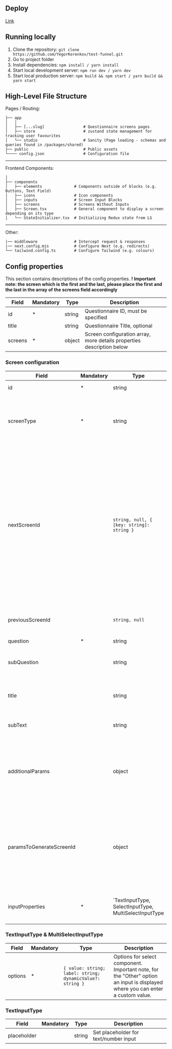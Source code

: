 ## Deploy
[Link](https://test-funnel-five.vercel.app)

## Running locally

1. Clone the repository:
   `git clone https://github.com/YegorKorenkov/test-funnel.git`
2. Go to project folder
3. Install dependencies:
   `npm install / yarn install`
4. Start local development server:
   `npm run dev / yarn dev`
5. Start local production server:
   `npm build && npm start / yarn build && yarn start`

## High-Level File Structure

Pages / Routing:

    ├── app                       
    │   │
    │   ├── [...slug]                 # Questionnaire screens pages
    │   ├── store                     # zustand state management for tracking user favourites
    │   └── studio                    # Sanity (Page loading - schemas and queries found in /packages/shared)   
    ├── public                        # Public assets
    └──── config.json                 # Configuration file
    
-----
Frontend Components:
 
    │   
    ├── components                
    │   ├── elements              # Components outside of blocks (e.g. Buttons, Text Field)
    │   ├── icons                 # Icon components
    │   ├── inputs                # Screen Input Blocks
    │   ├── screens               # Screens Without Inputs
    │   ├── Screen.tsx            # General component to display a screen depending on its type
    │   └── StateInitializer.tsx  # Initializing Redux state from LS
  
---
Other:

    |── middleware                # Intercept request & responses
    |── next.config.mjs           # Configure Next (e.g. redirects)
    └── tailwind.config.ts        # Configure Tailwind (e.g. colours)

## Config properties

This section contains descriptions of the config properties. <b>! Important note: the screen which is the first and the last, please place the first and the last in the array of the screens field accordingly</b>

|Field|Mandatory|Type|Description|
|---|---|---|---|
|id|*|string|Questionnaire ID, must be specified|
|title||string|Questionnaire Title, optional|
|screens|*|object|Screen configuration array, more details properties description below|

### Screen configuration
|Field|Mandatory|Type|Description|
|---|---|---|---|
|id|*|string|Screen ID, must be specified|
|screenType|*|string|Screen type, the value can be selected: `singleSelect, textInput, multiSelect, numberInput, infoScreen, thankYou`|
|nextScreenId||`string, null, { [key: string]: string }`|Field that points to the next screen, optional. if you need to switch to different screens depending on the answer, you can show an object as the value, in which the key will be the answer to the question, and the value will correspond to the next example: { "Single": "screen_4", "In a relationship": "screen_11" }|
|previousScreenId||`string, null`|Field that points to the previous screen, optional|
|question|*|string||
|subQuestion||string|If need to add an additional question or make a clarification|
|title||string|Adds main text for the `infoScreen` and `thankYou` screen type
|subText||string|Adds additional text for the `infoScreen` screen type
|additionalParams||object|For now, only the boolean type `darkMode` field is available to change the background on the corresponding page.
|paramsToGenerateScreenId||object|Generate next screen id based on previous answer. Example: { "screenToGet": "screen_6", "nextScreenId": { "Yes": "screen_8", "No": "screen_9" }}|
|inputProperties|*|`TextInputType, SelectInputType, MultiSelectInputType|Properties for inputs, each type is described below|

### TextInputType & MultiSelectInputType
|Field|Mandatory|Type|Description|
|---|---|---|---|
|options|*|`{ value: string; label: string; dynamicValue?: string }`|Options for select component. Important note, for the "Other" option an input is displayed where you can enter a custom value.|

### TextInputType
|Field|Mandatory|Type|Description|
|---|---|---|---|
|placeholder||string|Set placeholder for text/number input|